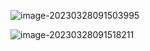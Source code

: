 ![image-20230328091503995](C:\Users\LWJ\AppData\Roaming\Typora\typora-user-images\image-20230328091503995.png)

![image-20230328091518211](C:\Users\LWJ\AppData\Roaming\Typora\typora-user-images\image-20230328091518211.png)
